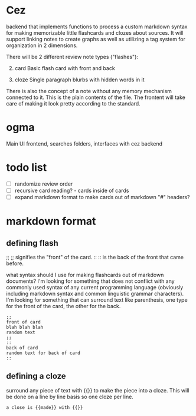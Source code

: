 # Cez

backend that implements functions to process a custom markdown syntax for making
memorizable little flashcards and clozes about sources. It will support linking
notes to create graphs as well as utilizing a tag system for organization
in 2 dimensions.

There will be 2 different review note types ("flashes"):

2. card 
    Basic flash card with front and back

3. cloze
    Single paragraph blurbs with hidden words in it

There is also the concept of a note without any memory mechanism connected to it. This
is the plain contents of the file. The frontent will take care of making it look
pretty according to the standard.

# ogma

Main UI frontend, searches folders, interfaces with cez backend

# todo list

- [ ] randomize review order
- [ ] recursive card reading? - cards inside of cards
- [ ] expand markdown format to make cards out of markdown "#" headers?

# markdown format

## defining flash

;; ;; signifies the "front" of the card.
:: :: is the back of the front that came before.

what syntax should I use for making flashcards out of markdown documents? I'm
looking for something that does not conflict with any commonly used syntax of
any current programming language (obviously including markdown syntax and
common linguistic grammar characters). I'm looking for something that can
surround text like parenthesis, one type for the front of the card, the other
for the back.

```
;;
front of card
blah blah blah
random text
;;
::
back of card
random text for back of card
::
```

## defining a cloze

surround any piece of text with {{}} to make the piece into a cloze. This will
be done on a line by line basis so one cloze per line.

```
a close is {{made}} with {{}}
```

